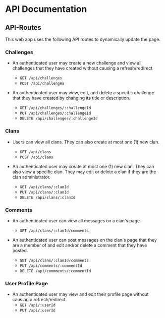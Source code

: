# API Documentation

## API-Routes

This web app uses the following API routes to dynamically update the page.

### Challenges
* An authenticated user may create a new challenge and view all challenges that they have created without causing a refresh/redirect.
    * `GET /api/challenges`
    * `POST /api/challenges`

* An authenticated user may view, edit, and delete a specific challenge that they have created by changing its title or description.
    * `GET /api/challenges/:challengeId`
    * `PUT /api/challenges/:challengeId`
    * `DELETE /api/challenges/:challengeId`

### Clans
* Users can view all clans. They can also create at most one (1) new clan.
    * `GET /api/clans`
    * `POST /api/clans`

* An authenticated user may create at most one (1) new clan. They can also view a specific clan.  They may edit or delete a clan if they are the clan administrator.
    * `GET /api/clans/:clanId`
    * `PUT /api/clans/:clanId`
    * `DELETE /api/clans/:clanId`

### Comments
* An authenticated user can view all messages on a clan's page.
    * `GET /api/clans/:clanId/comments`

* An authenticated user can post messages on the clan's page that they are a member of and edit and/or delete a comment that they have posted.
    * `GET /api/clans/:clanId/comments`
    * `PUT /api/comments/:commentId`
    * `DELETE /api/commments/:commentId`

### User Profile Page
* An authenticated user may view and edit their  profile page without causing a refresh/redirect.
    * `GET /api/:userId`
    * `PUT /api/:userId`

